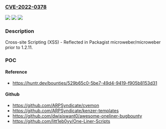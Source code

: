 ### [CVE-2022-0378](https://cve.mitre.org/cgi-bin/cvename.cgi?name=CVE-2022-0378)
![](https://img.shields.io/static/v1?label=Product&message=microweber%2Fmicroweber&color=blue)
![](https://img.shields.io/static/v1?label=Version&message=%3C%201.2.11%20&color=brighgreen)
![](https://img.shields.io/static/v1?label=Vulnerability&message=CWE-79%20Improper%20Neutralization%20of%20Input%20During%20Web%20Page%20Generation%20('Cross-site%20Scripting')&color=brighgreen)

### Description

Cross-site Scripting (XSS) - Reflected in Packagist microweber/microweber prior to 1.2.11.

### POC

#### Reference
- https://huntr.dev/bounties/529b65c0-5be7-49d4-9419-f905b8153d31

#### Github
- https://github.com/ARPSyndicate/cvemon
- https://github.com/ARPSyndicate/kenzer-templates
- https://github.com/dwisiswant0/awesome-oneliner-bugbounty
- https://github.com/litt1eb0yy/One-Liner-Scripts

